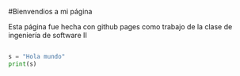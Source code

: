 

#Bienvendios a mi página

<p>Esta página fue hecha con github pages como trabajo de la clase de ingeniería de software II</p>

```Este es un ejemplo de código de Python inline en una página de github

```
```python 
s = "Hola mundo"
print(s)
```

